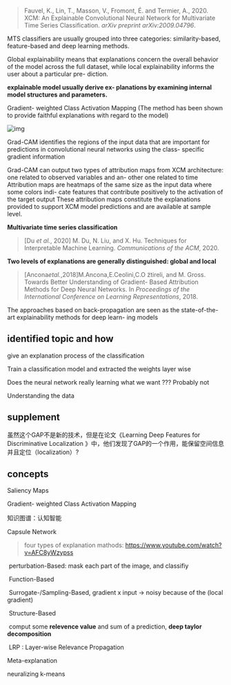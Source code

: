> Fauvel, K., Lin, T., Masson, V., Fromont, É. and Termier, A., 2020. XCM: An Explainable Convolutional Neural Network for Multivariate Time Series Classification. *arXiv preprint arXiv:2009.04796*.

MTS classifiers are usually grouped into three categories: similarity-based, feature-based and deep learning methods.

Global explainability means that explanations concern the overall behavior of the model across the full dataset, while local explainability informs the user about a particular pre- diction.

**explainable model usually derive ex- planations by examining internal model structures and parameters.**

Gradient- weighted Class Activation Mapping (The method has been shown to provide faithful explanations with regard to the model)

![img](/Users/huangqiming/Desktop/Paper/explainable_neural_network/1*8iyCBSx6i2lRpnKLe5bIrg.png)

Grad-CAM identifies the regions of the input data that are important for predictions in convolutional neural networks using the class- specific gradient information

Grad-CAM can output two types of attribution maps from XCM architecture: one related to observed variables and an- other one related to time Attribution maps are heatmaps of the same size as the input data where some colors indi- cate features that contribute positively to the activation of the target output These attribution maps constitute the explanations provided to support XCM model predictions and are available at sample level.

**Multivariate time series classification**

> [Du *et al.*, 2020] M. Du, N. Liu, and X. Hu. Techniques for Interpretable Machine Learning. *Communications of the ACM*, 2020.

**Two levels of explanations are generally distinguished: global and local**

> [Ancona*etal.*,2018]M.Ancona,E.Ceolini,C.O ̈ztireli, and M. Gross. Towards Better Understanding of Gradient- Based Attribution Methods for Deep Neural Networks. In *Proceedings of the International Conference on Learning Representations*, 2018.

The approaches based on back-propagation are seen as the state-of-the-art explainability methods for deep learn- ing models 

## identified topic and how

give an explanation process of the classification

Train a classification model and extracted the weights layer wise 

Does the neural network really learning what we want ??? Probably not 

Understanding the data 

## supplement

虽然这个GAP不是新的技术，但是在论文《Learning Deep Features for Discriminative Localization 》中，他们发现了GAP的一个作用，能保留空间信息并且定位（localization）?

## concepts

Saliency Maps

Gradient- weighted Class Activation Mapping

知识图谱：认知智能

Capsule Network

> four types of explanation mathods:  https://www.youtube.com/watch?v=AFC8yWzypss

​	perturbation-Based: mask each part of the image, and classifiy 

​	Function-Based

​	Surrogate-/Sampling-Based, gradient x input -> noisy because of the (local gradient)

​	Structure-Based

​	comput some **relevence value** and sum of a prediction, **deep taylor decomposition** 

​	LRP : Layer-wise Relevance Propagation

Meta-explanation

neuralizing k-means

